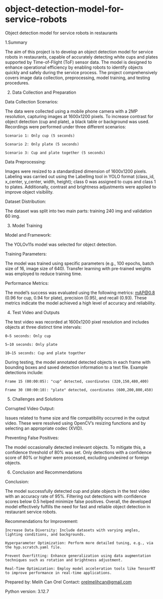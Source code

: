 # object-detection-model-for-service-robots
Object detection model for service robots in restaurants

1.Summary

The aim of this project is to develop an object detection model for service robots in restaurants, capable of accurately detecting white cups and plates supported by Time-of-Flight (ToF) sensor data. The model is designed to enhance operational efficiency by enabling robots to identify objects quickly and safely during the service process. The project comprehensively covers image data collection, preprocessing, model training, and testing procedures.

2. Data Collection and Preparation

Data Collection Scenarios:

The data were collected using a mobile phone camera with a 2MP resolution, capturing images at 1600x1200 pixels. To increase contrast for object detection (cup and plate), a black table or background was used. Recordings were performed under three different scenarios:

    Scenario 1: Only cup (5 seconds)

    Scenario 2: Only plate (5 seconds)

    Scenario 3: Cup and plate together (5 seconds)

Data Preprocessing:

Images were resized to a standardized dimension of 1600x1200 pixels. Labeling was carried out using the LabelImg tool in YOLO format (class_id, x_center, y_center, width, height); class 0 was assigned to cups and class 1 to plates. Additionally, contrast and brightness adjustments were applied to improve object visibility.

Dataset Distribution:

The dataset was split into two main parts: training 240 img and validation 60 img. 

3. Model Training

Model and Framework:

The YOLOv11s model was selected for object detection.

Training Parameters:

The model was trained using specific parameters (e.g., 100 epochs, batch size of 16, image size of 640). Transfer learning with pre-trained weights was employed to reduce training time.

Performance Metrics:

The model’s success was evaluated using the following metrics: mAP@0.8 (0.96 for cup, 0.94 for plate), precision (0.95), and recall (0.93). These metrics indicate the model achieved a high level of accuracy and reliability.

4. Test Video and Outputs

The test video was recorded at 1600x1200 pixel resolution and includes objects at three distinct time intervals:

    0–5 seconds: Only cup

    5–10 seconds: Only plate

    10–15 seconds: Cup and plate together

During testing, the model annotated detected objects in each frame with bounding boxes and saved detection information to a text file. Example detections include:

    Frame 15 (00:00:05): "cup" detected, coordinates (320,150,480,400)

    Frame 30 (00:00:10): "plate" detected, coordinates (600,200,800,450)

5. Challenges and Solutions

Corrupted Video Output:

Issues related to frame size and file compatibility occurred in the output video. These were resolved using OpenCV’s resizing functions and by selecting an appropriate codec (XVID).

Preventing False Positives:

The model occasionally detected irrelevant objects. To mitigate this, a confidence threshold of 80% was set. Only detections with a confidence score of 80% or higher were processed, excluding undesired or foreign objects.

6. Conclusion and Recommendations

Conclusion:

The model successfully detected cup and plate objects in the test video with an accuracy rate of 95%. Filtering out detections with confidence scores below 0.5 helped minimize false positives. Overall, the developed model effectively fulfills the need for fast and reliable object detection in restaurant service robots.

Recommendations for Improvement:

    Increase Data Diversity: Include datasets with varying angles, lighting conditions, and backgrounds.

    Hyperparameter Optimization: Perform more detailed tuning, e.g., via the hyp.scratch.yaml file.

    Prevent Overfitting: Enhance generalization using data augmentation techniques such as rotation and brightness adjustment.

    Real-Time Optimization: Employ model acceleration tools like TensorRT to improve performance in real-time applications.

Prepared by: Melih Can Orel
Contact: orelmelihcan@gmail.com

Python version: 3.12.7
